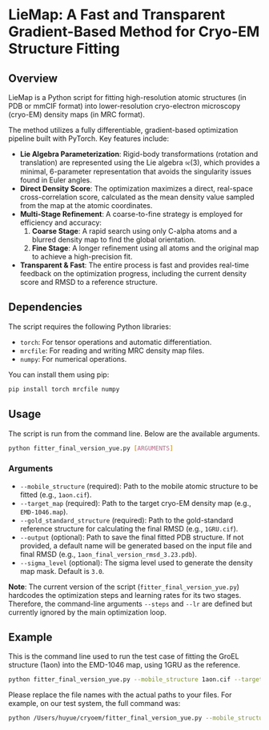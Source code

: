 # LieMap: A Fast and Transparent Gradient-Based Method for Cryo-EM Structure Fitting

## Overview

LieMap is a Python script for fitting high-resolution atomic structures (in PDB or mmCIF format) into lower-resolution cryo-electron microscopy (cryo-EM) density maps (in MRC format).

The method utilizes a fully differentiable, gradient-based optimization pipeline built with PyTorch. Key features include:
- **Lie Algebra Parameterization**: Rigid-body transformations (rotation and translation) are represented using the Lie algebra $\mathfrak{se}(3)$, which provides a minimal, 6-parameter representation that avoids the singularity issues found in Euler angles.
- **Direct Density Score**: The optimization maximizes a direct, real-space cross-correlation score, calculated as the mean density value sampled from the map at the atomic coordinates.
- **Multi-Stage Refinement**: A coarse-to-fine strategy is employed for efficiency and accuracy:
    1.  **Coarse Stage**: A rapid search using only C-alpha atoms and a blurred density map to find the global orientation.
    2.  **Fine Stage**: A longer refinement using all atoms and the original map to achieve a high-precision fit.
- **Transparent & Fast**: The entire process is fast and provides real-time feedback on the optimization progress, including the current density score and RMSD to a reference structure.

## Dependencies

The script requires the following Python libraries:
- `torch`: For tensor operations and automatic differentiation.
- `mrcfile`: For reading and writing MRC density map files.
- `numpy`: For numerical operations.

You can install them using pip:
```bash
pip install torch mrcfile numpy
```

## Usage

The script is run from the command line. Below are the available arguments.

```bash
python fitter_final_version_yue.py [ARGUMENTS]
```

### Arguments

- `--mobile_structure` (required): Path to the mobile atomic structure to be fitted (e.g., `1aon.cif`).
- `--target_map` (required): Path to the target cryo-EM density map (e.g., `EMD-1046.map`).
- `--gold_standard_structure` (required): Path to the gold-standard reference structure for calculating the final RMSD (e.g., `1GRU.cif`).
- `--output` (optional): Path to save the final fitted PDB structure. If not provided, a default name will be generated based on the input file and final RMSD (e.g., `1aon_final_version_rmsd_3.23.pdb`).
- `--sigma_level` (optional): The sigma level used to generate the density map mask. Default is `3.0`.

**Note**: The current version of the script (`fitter_final_version_yue.py`) hardcodes the optimization steps and learning rates for its two stages. Therefore, the command-line arguments `--steps` and `--lr` are defined but currently ignored by the main optimization loop.

## Example

This is the command line used to run the test case of fitting the GroEL structure (1aon) into the EMD-1046 map, using 1GRU as the reference.

```bash
python fitter_final_version_yue.py --mobile_structure 1aon.cif --target_map EMD-1046.map --gold_standard_structure 1GRU.cif
```

Please replace the file names with the actual paths to your files. For example, on our test system, the full command was:
```bash
python /Users/huyue/cryoem/fitter_final_version_yue.py --mobile_structure /Users/huyue/cryoem/1aon.cif --target_map /Users/huyue/cryoem/EMD-1046.map --gold_standard_structure /Users/huyue/cryoem/1GRU.cif
```
